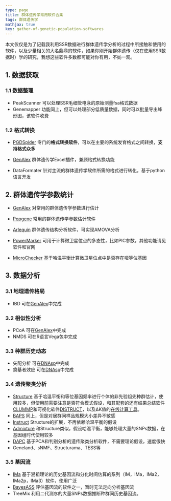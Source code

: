 ```yaml
---
type: page
title: 群体遗传学常用软件合集
tags: 群体遗传学
mathjax: true
key: gather-of-genetic-population-softwares
---
```



本文仅仅是为了记载我利用SSR数据进行群体遗传学分析的过程中所接触和使用的软件，以及少量相关的大名鼎鼎的软件，如果你刚开始群体遗传（仅在使用SSR数据时）学的研究，我想这些软件多数都可能对你有用，不妨一观。

<!--more-->


## 1. 数据获取

### 1.1 数据整理

- PeakScanner 可以处理SSR毛细管电泳的原始测量fsa格式数据
- Genemapper 功能同上，但可以处理部分低质量数据，同时可以批量导出峰形图，该软件收费

### 1.2 格式转换

- [PGDSpider]( http://www.cmpg.unibe.ch/software/PGDSpider/ ) 专门的**格式转换软件**，可以在主要的系统发育格式之间转换，**支持格式众多**

- [GenAlex]( https://biology-assets.anu.edu.au/GenAlEx/Welcome.html ) 群体遗传学Excel插件，兼顾格式转换功能
- DataFormater 针对主流的群体遗传学软件所需的格式进行转化，基于python语言开发

## 2. 群体遗传学参数统计

- [GenAlex]( https://biology-assets.anu.edu.au/GenAlEx/Welcome.html ) 对常用的群体遗传学参数进行估计

- [Popgene]( https://sites.ualberta.ca/~fyeh/popgene.html ) 常用的群体遗传学参数估计软件
- [Arlequin]( http://cmpg.unibe.ch/software/arlequin35/ ) 群体遗传结构分析软件，可实现AMOVA分析
- [PowerMarker]( https://brcwebportal.cos.ncsu.edu/powermarker/ ) 可用于计算微卫星位点的多态性，比如PIC参数，其他功能请见软件和官网
- [MicroChecker]( http://www.nrp.ac.uk/nrp-strategic-alliances/elsa/software/microchecker/ ) 基于哈温平衡计算微卫星位点中是否存在哑等位基因

## 3. 数据分析

### 3.1 地理遗传格局

- IBD 可在[GenAlex]( https://biology-assets.anu.edu.au/GenAlEx/Welcome.html )中完成

### 3.2 相似性分析

- PCoA 可在[GenAlex]( https://biology-assets.anu.edu.au/GenAlEx/Welcome.html )中完成
- NMDS 可在R语言Vega包中完成

### 3.3 种群历史动态

- 矢配分析 可在[DNAsp]( http://www.ub.edu/dnasp/ )中完成
- 奠基者效应 可在[DNAsp]( http://www.ub.edu/dnasp/ )中完成

### 3.4 遗传聚类分析

- [Structure]( https://web.stanford.edu/group/pritchardlab/structure.html ) 基于哈温平衡和等位基因频率进行个体的非先验祖先种群估计，使用较多，但使用前需要注意是否符合模式假设，和其配套的还有结果总结软件[CLUMMP]( http://www.stanford.edu/group/rosenberglab/clumpp.html )和可视化软件[DISTRUCT]( https://web.stanford.edu/group/rosenberglab/distruct.html )，以及ΔK值的[在线计算工具]( http://taylor0.biology.ucla.edu/struct_harvest/ )。
- [BAPS]( http://www.helsinki.fi/bsg/software/BAPS/ )  同上，但是对居群间样品规模大小差异不敏感
- [Instruct]( http://cbsuapps.tc.cornell.edu/InStruct.html )  Structure的扩展，不再依赖哈温平衡的假设
- [Admixture]( https://bioinformaticshome.com/tools/descriptions/ADMIXTURE.html )  和Structure类似，假设哈温平衡，能够处理大量的SNPs数据，在基因组时代使用较多
- [DAPC]( https://grunwaldlab.github.io/Population_Genetics_in_R/DAPC.html ) 基于PCA和判别分析的遗传聚类分析软件，不需要理论假设，速度很快
- Geneland、sNMF、Structurama、TESS等

### 3.5 基因流

- [IMa]( https://bio.cst.temple.edu/~hey/software ) 基于溯祖理论的历史基因流和分化时间估算的系列（IM，IMa，IMa2，IMa2p，IMa3）软件，使用广泛
- [BayesASS]( http://www.rannala.org/software/ ) 评估基因流的软件之一，暂时无法定向分析基因流
- TreeMix 利用二代测序的大量SNPs数据推断种群间历史基因流。







​       